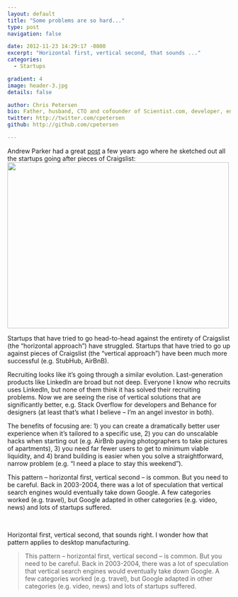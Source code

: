 ```yaml
---
layout: default
title: "Some problems are so hard..."
type: post
navigation: false

date: 2012-11-23 14:29:17 -0800
excerpt: "Horizontal first, vertical second, that sounds ..."
categories:
  - Startups

gradient: 4
image: header-3.jpg
details: false

author: Chris Petersen
bio: Father, husband, CTO and cofounder of Scientist.com, developer, entrepreneur and technologist.
twitter: http://twitter.com/cpetersen
github: http://github.com/cpetersen

---
```


<p>Andrew Parker had a great <a href="http://thegongshow.tumblr.com/post/345941486/the-spawn-of-craigslist-like-most-vcs-that-focus">post</a> a few years ago where he sketched out all the startups going after pieces of Craigslist:<br />
<img src="https://lh4.googleusercontent.com/vl8LZu_6tICMl8YOT1_SvMY1805i7cQ-r7fNMNoGDeec2CgHQHte_WY_nwkQ70p8AcfgteX--nwH1T_A3fFIKl1JDIVJgRZhvJkIAU6viz9KDeTdVMx3" alt="" width="500px;" height="375px;" /></p>
<p>Startups that have tried to go head-to-head against the entirety of Craigslist (the “horizontal approach”) have struggled. Startups that have tried to go up against pieces of Craigslist (the “vertical approach”) have been much more successful (e.g. StubHub, AirBnB).</p>
<p>Recruiting looks like it&#8217;s going through a similar evolution. Last-generation products like LinkedIn are broad but not deep. Everyone I know who recruits uses LinkedIn, but none of them think it has solved their recruiting problems. Now we are seeing the rise of vertical solutions that are significantly better, e.g. Stack Overflow for developers and Behance for designers (at least that&#8217;s what I believe &#8211; I’m an angel investor in both).</p>
<p>The benefits of focusing are: 1) you can create a dramatically better user experience when it&#8217;s tailored to a specific use, 2) you can do unscalable hacks when starting out (e.g. AirBnb paying photographers to take pictures of apartments), 3) you need far fewer users to get to minimum viable liquidity, and 4) brand building is easier when you solve a straightforward, narrow problem (e.g. “I need a place to stay this weekend”).</p>
<p>This pattern &#8211; horizontal first, vertical second &#8211; is common. But you need to be careful. Back in 2003-2004, there was a lot of speculation that vertical search engines would eventually take down Google. A few categories worked (e.g. travel), but Google adapted in other categories (e.g. video, news) and lots of startups suffered.</p>
<p><strong id="internal-source-marker_0.9225729466415942"><br />
</strong></p>

Horizontal first, vertical second, that sounds right. I wonder how that pattern applies to desktop manufacturing. 

 >  This pattern – horizontal first, vertical second – is common. But you need to be careful. Back in 2003-2004, there was a lot of speculation that vertical search engines would eventually take down Google. A few categories worked (e.g. travel), but Google adapted in other categories (e.g. video, news) and lots of startups suffered. 

